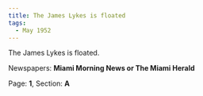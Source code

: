 ```yaml
---  
title: The James Lykes is floated  
tags:  
  - May 1952  
---  
```

  
The James Lykes is floated.  
  
Newspapers: **Miami Morning News or The Miami Herald**  
  
Page: **1**, Section: **A** 
